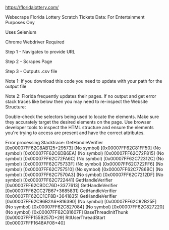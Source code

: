 https://floridalottery.com/

Webscrape Florida Lottery Scratch Tickets
Data: 
For Entertainment Purposes Ony

Uses Selenium

Chrome Webdriver Required

Step 1 - Navigates to provide URL

Step 2 - Scrapes Page

Step 3 - Outputs .csv file


Note 1: If you download this code you need to update with your path for the output file

Note 2: Florida frequently updates their pages. If no output and get error stack traces like below then you may need to re-inspect the Website Structure:

Double-check the selectors being used to locate the elements. Make sure they accurately target the desired elements on the page.
Use browser developer tools to inspect the HTML structure and ensure the elements you're trying to access are present and have the correct attributes.

Error processing
Stacktrace:
	GetHandleVerifier [0x00007FF62C8AB125+29573]
	(No symbol) [0x00007FF62C81FF50]
	(No symbol) [0x00007FF62C6DB6EA]
	(No symbol) [0x00007FF62C72F815]
	(No symbol) [0x00007FF62C72FA6C]
	(No symbol) [0x00007FF62C72312C]
	(No symbol) [0x00007FF62C75733F]
	(No symbol) [0x00007FF62C722FF6]
	(No symbol) [0x00007FF62C757510]
	(No symbol) [0x00007FF62C7786BC]
	(No symbol) [0x00007FF62C7570A3]
	(No symbol) [0x00007FF62C7212DF]
	(No symbol) [0x00007FF62C722441]
	GetHandleVerifier [0x00007FF62CBDC76D+3377613]
	GetHandleVerifier [0x00007FF62CC27B67+3685831]
	GetHandleVerifier [0x00007FF62CC1CF8B+3641835]
	GetHandleVerifier [0x00007FF62C96B2A6+816390]
	(No symbol) [0x00007FF62C82B25F]
	(No symbol) [0x00007FF62C827084]
	(No symbol) [0x00007FF62C827220]
	(No symbol) [0x00007FF62C81607F]
	BaseThreadInitThunk [0x00007FFF155B257D+29]
	RtlUserThreadStart [0x00007FFF1648AF08+40]
